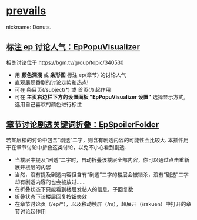# [prevails](https://bgm.tv/user/prevails)
nickname: Donuts.

## [标注 ep 讨论人气：EpPopuVisualizer](ep_popu_visualizer.user.js?raw=true)

相关讨论位于 https://bgm.tv/group/topic/340530

- 用 __颜色深浅__ 或 __条形图__ 标注 ep(章节) 的讨论人气
- 直观展现番剧的讨论走势和热点!
- 可在 条目页(/subject/*) 或 首页(/) 起作用
- 可在 __主页右边栏下方的设置面板 "EpPopuVisualizer 设置"__ 选择显示方式, 选用自己喜欢的颜色进行标注


## [章节讨论剧透关键词折叠：EpSpoilerFolder](ep_spoiler_folder.user.js?raw=true)

若某层楼的讨论中包含“剧透”二字，则含有剧透内容的可能性会比较大. 本插件用于在章节讨论中折叠这类讨论，以免不小心看到剧透.

- 当楼层中提及“剧透”二字时，自动折叠该楼层全部内容，你可以通过点击重新展开楼层的内容
- 当然，没有提及剧透内容但含有“剧透”二字的楼层会被错杀，没有“剧透”二字却有剧透内容的也会被放过……
- 在折叠状态下只能看到楼层发帖人的信息，子回复数
- 折叠状态下该楼层回复按钮失效
- 在章节讨论页（/ep/*），以及移动触屏（/m），超展开（/rakuen）中打开的章节讨论起作用
